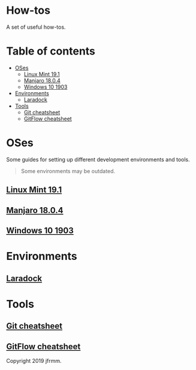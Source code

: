 # How-tos

A set of useful how-tos.

# Table of contents

- [OSes](#oses)
  - [Linux Mint 19.1](#linux-mint-19.1)
  - [Manjaro 18.0.4](#manjaro-18.0.4)
  - [Windows 10 1903](#windows-10-1903)
- [Environments](#environments)
  - [Laradock](#laradock)
- [Tools](#tools)
  - [Git cheatsheet](#git-cheatsheet)
  - [GitFlow cheatsheet](#gitflow-cheatsheet)

# OSes

Some guides for setting up different development environments and tools.

> Some environments may be outdated.

## [Linux Mint 19.1](./LINUX-MINT-19.1.md)

## [Manjaro 18.0.4](./MANJARO-18.0.4.md)

## [Windows 10 1903](./WINDOWS-10-1903.md)

# Environments

## [Laradock](./LARADOCK.md)

# Tools

## [Git cheatsheet](./GIT-CHEATSHEET.md)

## [GitFlow cheatsheet](./GITFLOW-CHEATSHEET.md)

Copyright 2019 jfrmm.
